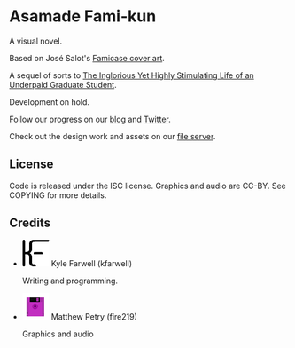 Asamade Fami-kun
================
A visual novel.

Based on José Salot's
[Famicase cover art](http://famicase.com/16/softs/18.html).

A sequel of sorts to
[The Inglorious Yet Highly Stimulating Life of an Underpaid Graduate Student](/tiyhsloaugs/).

<!-- Development ongoing. Join our [chatroom](/xmpp) to help out. -->
Development on hold.

Follow our progress on our [blog](/blog/) and
[Twitter](https://twitter.com/gelato_labs).

Check out the design work and assets on our
[file server](https://files.gelatolabs.xyz/index.php/s/RJsT6KAXSHp8kcV).

License
-------
Code is released under the ISC license. Graphics and audio are CC-BY. See
COPYING for more details.
                
Credits
-------
<ul class="collection">
  <li class="collection-item avatar">
    <img src="/img/kfarwell.png" class="avatar-img">
    <span class="title">Kyle Farwell (kfarwell)</span>
    <p>Writing and programming.</p>
    <a href="https://kfarwell.org/" class="secondary-content"><i class="mdi mdi-web"></i></a>
  </li>
  <li class="collection-item avatar">
    <img src="/img/fire219.png" class="avatar-img">
    <span class="title">Matthew Petry (fire219)</span>
    <p>Graphics and audio</p>
    <a href="https://fire219.kotori.me/" class="secondary-content"><i class="mdi mdi-web"></i></a>
  </li>
</ul>
